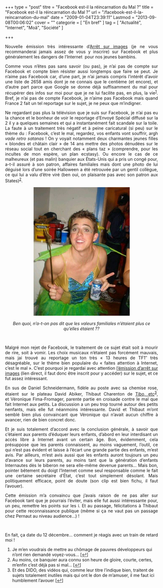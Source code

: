 +++
type = "post"
titre = "Facebook est-il la réincarnation du Mal ?"
title = "Facebook est-il la réincarnation du Mal ?"
url = "/facebook-est-il-la-reincarnation-du-mal"
date = "2009-01-04T23:39:11"
Lastmod = "2013-09-08T00:06:02"
cover = ""
categorie = [ "En bref" ]
tag = [ "Actualité", "Internet", "Moâ", "Société" ]

+++

<p style="text-align: justify; ">Nouvelle émission très intéressante d&rsquo;<a href="http://www.arretsurimages.net/">Arrêt sur images</a> (je ne vous recommanderai jamais assez de vous y inscrire) sur Facebook et plus généralement les dangers de l&rsquo;Internet  pour nos jeunes bambins. </p>
<p style="text-align: justify; ">Comme vous n&rsquo;êtes pas sans savoir (ou pas), je n&rsquo;ai pas de compte sur Facebook et compte bien résister aussi longtemps que faire se peut. Je n&rsquo;aime pas Facebook car, d&rsquo;une part, je n&rsquo;ai jamais compris l&rsquo;intérêt d&rsquo;avoir une liste de 2658 amis dont je ne connais que le centième (et encore), et d&rsquo;autre part parce que Google se donne déjà suffisamment du mal pour récupérer des infos sur moi pour que je ne lui facilite pas, en plus, la vie<sup><a href="#footnote_0_1064" id="identifier_0_1064" class="footnote-link footnote-identifier-link" title="Je m&rsquo;en voudrais de mettre au ch&ocirc;mage de pauvres d&eacute;veloppeurs qui n&rsquo;ont rien demand&eacute; voyez-vous&hellip;">1</a></sup>. Bref, je n&rsquo;ai pas de compte Facebook, je n&rsquo;aime pas Facebook mais quand France 2 fait un tel reportage sur le sujet, je ne peux que m&rsquo;indigner.</p>
<p style="text-align: justify; ">Ne regardant pas plus la télévision que je suis sur Facebook, je n&rsquo;ai pas eu la chance et le bonheur de voir le reportage d&rsquo;Envoyé Spécial diffusé sur la 2 il y a quelques semaines et qui a instantanément fait scandale sur la toile. La faute à un traitement très négatif et à peine caricatural (si peu) sur le thème du : Facebook, c&rsquo;est le mal, regardez, vos enfants vont souffrir, argh <em>vade retro satanas</em> ! On y voyait notamment deux charmantes jeunes filles &laquo;&nbsp;blondes et châtain clair&nbsp;&raquo; de 14 ans mettre des photos dénudées sur le réseau social tout en cherchant des &laquo;&nbsp;plans taz&nbsp;&raquo; (comprendre, pour les incultes de mon espère, un plan ecstasy). Ou encore le cas de ce malheureux (et pas malin) banquier aux États-Unis qui a pris un congé pour, a-t-il assuré à son patron, affaires familiales mais dont une photo de lui déguisé lors d&rsquo;une soirée Halloween a été retrouvée par un gentil collègue, ce qui lui a valu d&rsquo;être viré (ben oui, on plaisante pas avec son patron aux States)<sup><a href="#footnote_1_1064" id="identifier_1_1064" class="footnote-link footnote-identifier-link" title="Au moins, ce banquier aura connu son heure de gloire, courte, certes, m&rsquo;enfin c&rsquo;est d&eacute;j&agrave; pas si mal&hellip;">2</a></sup>. </p>
<p style="text-align: center; "><img class="alignnone size-full wp-image-1065" title="firedhalloween" src="firedhalloween.jpg" alt="firedhalloween" width="317" height="423" /></p>
<p style="text-align: center; "><em>Ben quoi, n&rsquo;a-t-on pas dit que les valeurs familiales n&rsquo;étaient plus ce qu&rsquo;elles étaient ??</em></p>
<p style="text-align: justify; "> </p>
<p style="text-align: justify; ">Malgré mon rejet de Facebook, le traitement de ce sujet était soit à mourir de rire, soit à vomir. Les choix musicaux n&rsquo;étaient pas forcément mauvais, mais jai trouvé au reportage un ton très &laquo;&nbsp;13 heures de TF1&Prime; très désagréable, sur le thème bien populaire du &laquo;&nbsp;faites attention à Internet, c&rsquo;est le mal&nbsp;&raquo;. C&rsquo;est pourquoi je regardai avec attention <a href="http://www.arretsurimages.net/contenu.php?id=1478">l&rsquo;émission d&rsquo;arrêt sur images</a> (lien direct, il faut donc être inscrit pour y accéder) sur le sujet, et ce fut assez intéressant.</p>
<p style="text-align: justify; ">En sus de Daniel Schneidermann, fidèle au poste avec sa chemise rose, étaient sur le plateau David Abiker, Thibaut Charenton de <a href="http://www.thibaut-charron.com/blog/">Tibo, etc</a><sup><a href="#footnote_2_1064" id="identifier_2_1064" class="footnote-link footnote-identifier-link" title="Et des DIDO, des vid&eacute;os qui, comme leur titre l&rsquo;indique bien, traitent de sujets totalement inutiles mais qui ont le don de m&rsquo;amuser, il me faut ici humblement l&rsquo;avouer">3</a></sup>, et Véronique Fima-Fromager, parente partie en croisade contre le mal que fait Internet aux petits. La discussion a un peu trop tourné autour des petits nenfants, mais elle fut néanmoins intéressante. David et Thibaut m&rsquo;ont semblé bien plus convaincant que Véronique qui n&rsquo;avait aucun chiffre à avancer, rien de bien concret donc.</p>
<p style="text-align: justify; ">Et je suis totalement d&rsquo;accord avec la conclusion générale, à savoir que c&rsquo;étaient aux parents d&rsquo;éduquer leurs enfants, d&rsquo;abord en leur interdisant un accès libre à Internet avant un certain âge. Bon, évidemment, cela présuppose que les parents connaissent, au moins vaguement, l&rsquo;outil, ce qui n&rsquo;est pas évident et laisse à l&rsquo;écart une grande partie des enfants, m&rsquo;est avis. Par ailleurs, m&rsquo;est avis aussi que les enfants auront toujours un peu d&rsquo;avance sur leurs parents, au moins tant que la génération d&rsquo;enfants Internautes dès le biberon ne sera elle-même devenue parents&#8230; Mais bon, pointer bêtement du doigt l&rsquo;Internet comme seul responsable comme le fait une certaine secrétaire d&rsquo;État, c&rsquo;est tout simplement désolant. Mais politiquement efficace, point de doute (son clip est bien fichu, il faut l&rsquo;avouer). </p>
<p style="text-align: justify; ">Cette émission m&rsquo;a convaincu que j&rsquo;avais raison de ne pas aller sur Facebook tant que je pourrais l&rsquo;éviter, mais elle fut aussi intéressante pour, un peu, remettre les points sur les i. Et au passage, félicitations à Thibaut pour cette reconnaissance publique (même si ça ne vaut pas un passage chez Pernaut au niveau audience&#8230;) !</p>
<p style="text-align: justify; "> </p>
<p style="text-align: justify; ">En fait, ça date du 12 décembre&#8230; comment je réagis avec un train de retard moi !</p>
<ol class="footnotes"><li id="footnote_0_1064" class="footnote">Je m&rsquo;en voudrais de mettre au chômage de pauvres développeurs qui n&rsquo;ont rien demandé voyez-vous&#8230; [<a href="#identifier_0_1064" class="footnote-link footnote-back-link">&#8617;</a>]</li><li id="footnote_1_1064" class="footnote">Au moins, ce banquier aura connu son heure de gloire, courte, certes, m&rsquo;enfin c&rsquo;est déjà pas si mal&#8230; [<a href="#identifier_1_1064" class="footnote-link footnote-back-link">&#8617;</a>]</li><li id="footnote_2_1064" class="footnote">Et des DIDO, des vidéos qui, comme leur titre l&rsquo;indique bien, traitent de sujets totalement inutiles mais qui ont le don de m&rsquo;amuser, il me faut ici humblement l&rsquo;avouer [<a href="#identifier_2_1064" class="footnote-link footnote-back-link">&#8617;</a>]</li></ol>
